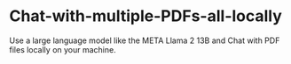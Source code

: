 # Chat-with-multiple-PDFs-all-locally
Use a large language model like the META Llama 2 13B and Chat with PDF files locally on your machine.
